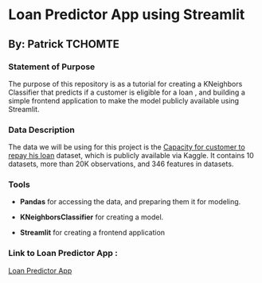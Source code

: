 # Loan Predictor App using Streamlit #

## By: Patrick TCHOMTE ##

### Statement of Purpose ###

The purpose of this repository is as a tutorial for creating a KNeighbors Classifier that predicts if a customer is eligible for a loan , and building a simple frontend application to make the model publicly available using Streamlit.

### Data Description ###

The data we will be using for this project is the [Capacity for customer to repay his loan](https://www.kaggle.com/competitions/home-credit-default-risk/data) dataset, which is publicly available via Kaggle. It contains 10 datasets, more than 20K observations, and 346 features in  datasets.

### Tools ###

- **Pandas** for accessing the data, and preparing them it for modeling.

- **KNeighborsClassifier** for creating a model.

- **Streamlit** for creating a frontend application

### Link to Loan Predictor App : ###

[Loan Predictor App](https://patricktchomte-home-credit-default-risk-protot-streamlit-sp2ggn.streamlit.app/)
